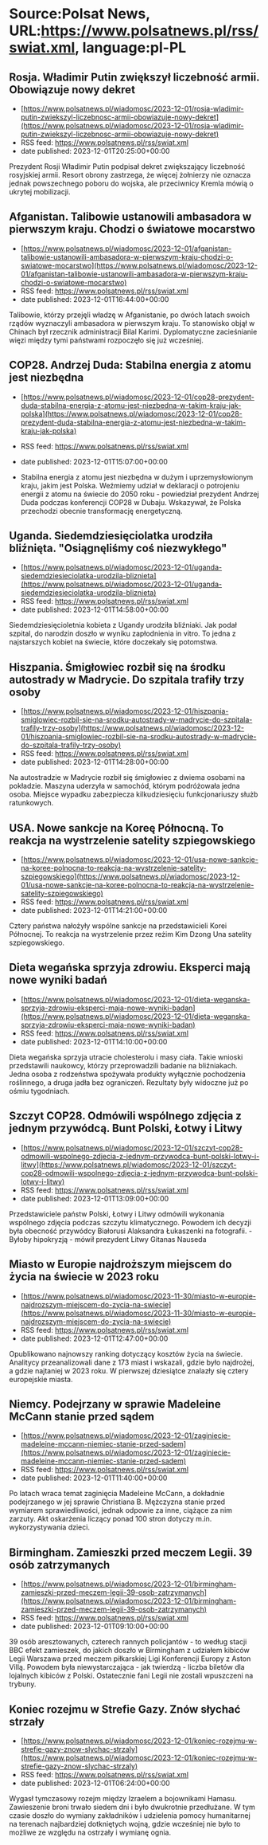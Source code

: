# Source:Polsat News, URL:https://www.polsatnews.pl/rss/swiat.xml, language:pl-PL

## Rosja. Władimir Putin zwiększył liczebność armii. Obowiązuje nowy dekret
 - [https://www.polsatnews.pl/wiadomosc/2023-12-01/rosja-wladimir-putin-zwiekszyl-liczebnosc-armii-obowiazuje-nowy-dekret](https://www.polsatnews.pl/wiadomosc/2023-12-01/rosja-wladimir-putin-zwiekszyl-liczebnosc-armii-obowiazuje-nowy-dekret)
 - RSS feed: https://www.polsatnews.pl/rss/swiat.xml
 - date published: 2023-12-01T20:25:00+00:00

Prezydent Rosji Władimir Putin podpisał dekret zwiększający liczebność rosyjskiej armii. Resort obrony zastrzega, że więcej żołnierzy nie oznacza jednak powszechnego poboru do wojska, ale przeciwnicy Kremla mówią o ukrytej mobilizacji.

## Afganistan. Talibowie ustanowili ambasadora w pierwszym kraju. Chodzi o światowe mocarstwo
 - [https://www.polsatnews.pl/wiadomosc/2023-12-01/afganistan-talibowie-ustanowili-ambasadora-w-pierwszym-kraju-chodzi-o-swiatowe-mocarstwo](https://www.polsatnews.pl/wiadomosc/2023-12-01/afganistan-talibowie-ustanowili-ambasadora-w-pierwszym-kraju-chodzi-o-swiatowe-mocarstwo)
 - RSS feed: https://www.polsatnews.pl/rss/swiat.xml
 - date published: 2023-12-01T16:44:00+00:00

Talibowie, którzy przejęli władzę w Afganistanie, po dwóch latach swoich rządów wyznaczyli ambasadora w pierwszym kraju. To stanowisko objął w Chinach był rzecznik administracji Bilal Karimi. Dyplomatyczne zacieśnianie więzi między tymi państwami rozpoczęło się już wcześniej.

## COP28. Andrzej Duda: Stabilna energia z atomu jest niezbędna
 - [https://www.polsatnews.pl/wiadomosc/2023-12-01/cop28-prezydent-duda-stabilna-energia-z-atomu-jest-niezbedna-w-takim-kraju-jak-polska](https://www.polsatnews.pl/wiadomosc/2023-12-01/cop28-prezydent-duda-stabilna-energia-z-atomu-jest-niezbedna-w-takim-kraju-jak-polska)
 - RSS feed: https://www.polsatnews.pl/rss/swiat.xml
 - date published: 2023-12-01T15:07:00+00:00

- Stabilna energia z atomu jest niezbędna w dużym i uprzemysłowionym kraju, jakim jest Polska. Weźmiemy udział w deklaracji o potrojeniu energii z atomu na świecie do 2050 roku - powiedział prezydent Andrzej Duda podczas konferencji COP28 w Dubaju. Wskazywał, że Polska przechodzi obecnie transformację energetyczną.

## Uganda. Siedemdziesięciolatka urodziła bliźnięta. "Osiągnęliśmy coś niezwykłego"
 - [https://www.polsatnews.pl/wiadomosc/2023-12-01/uganda-siedemdziesieciolatka-urodzila-bliznieta](https://www.polsatnews.pl/wiadomosc/2023-12-01/uganda-siedemdziesieciolatka-urodzila-bliznieta)
 - RSS feed: https://www.polsatnews.pl/rss/swiat.xml
 - date published: 2023-12-01T14:58:00+00:00

Siedemdziesięcioletnia kobieta z Ugandy urodziła bliźniaki. Jak podał szpital, do narodzin doszło w wyniku zapłodnienia in vitro. To jedna z najstarszych kobiet na świecie, które doczekały się potomstwa.

## Hiszpania. Śmigłowiec rozbił się na środku autostrady w Madrycie. Do szpitala trafiły trzy osoby
 - [https://www.polsatnews.pl/wiadomosc/2023-12-01/hiszpania-smiglowiec-rozbil-sie-na-srodku-autostrady-w-madrycie-do-szpitala-trafily-trzy-osoby](https://www.polsatnews.pl/wiadomosc/2023-12-01/hiszpania-smiglowiec-rozbil-sie-na-srodku-autostrady-w-madrycie-do-szpitala-trafily-trzy-osoby)
 - RSS feed: https://www.polsatnews.pl/rss/swiat.xml
 - date published: 2023-12-01T14:28:00+00:00

Na autostradzie w Madrycie rozbił się śmigłowiec z dwiema osobami na pokładzie. Maszyna uderzyła w samochód, którym podróżowała jedna osoba. Miejsce wypadku zabezpiecza kilkudziesięciu funkcjonariuszy służb ratunkowych.

## USA. Nowe sankcje na Koreę Północną. To reakcja na wystrzelenie satelity szpiegowskiego
 - [https://www.polsatnews.pl/wiadomosc/2023-12-01/usa-nowe-sankcje-na-koree-polnocna-to-reakcja-na-wystrzelenie-satelity-szpiegowskiego](https://www.polsatnews.pl/wiadomosc/2023-12-01/usa-nowe-sankcje-na-koree-polnocna-to-reakcja-na-wystrzelenie-satelity-szpiegowskiego)
 - RSS feed: https://www.polsatnews.pl/rss/swiat.xml
 - date published: 2023-12-01T14:21:00+00:00

Cztery państwa nałożyły wspólne sankcje na przedstawicieli Korei Północnej. To reakcja na wystrzelenie przez reżim Kim Dzong Una satelity szpiegowskiego.

## Dieta wegańska sprzyja zdrowiu. Eksperci mają nowe wyniki badań
 - [https://www.polsatnews.pl/wiadomosc/2023-12-01/dieta-weganska-sprzyja-zdrowiu-eksperci-maja-nowe-wyniki-badan](https://www.polsatnews.pl/wiadomosc/2023-12-01/dieta-weganska-sprzyja-zdrowiu-eksperci-maja-nowe-wyniki-badan)
 - RSS feed: https://www.polsatnews.pl/rss/swiat.xml
 - date published: 2023-12-01T14:10:00+00:00

Dieta wegańska sprzyja utracie cholesterolu i masy ciała. Takie wnioski przedstawili naukowcy, którzy przeprowadzili badanie na bliźniakach. Jedna osoba z rodzeństwa spożywała produkty wyłącznie pochodzenia roślinnego, a druga jadła bez ograniczeń. Rezultaty były widoczne już po ośmiu tygodniach.

## Szczyt COP28. Odmówili wspólnego zdjęcia z jednym przywódcą. Bunt Polski, Łotwy i Litwy
 - [https://www.polsatnews.pl/wiadomosc/2023-12-01/szczyt-cop28-odmowili-wspolnego-zdjecia-z-jednym-przywodca-bunt-polski-lotwy-i-litwy](https://www.polsatnews.pl/wiadomosc/2023-12-01/szczyt-cop28-odmowili-wspolnego-zdjecia-z-jednym-przywodca-bunt-polski-lotwy-i-litwy)
 - RSS feed: https://www.polsatnews.pl/rss/swiat.xml
 - date published: 2023-12-01T13:09:00+00:00

Przedstawiciele państw Polski, Łotwy i Litwy odmówili wykonania wspólnego zdjęcia podczas szczytu klimatycznego. Powodem ich decyzji była obecność przywódcy Białorusi Alaksandra Łukaszenki na fotografii. - Byłoby hipokryzją - mówił prezydent Litwy Gitanas Nauseda

## Miasto w Europie najdroższym miejscem do życia na świecie w 2023 roku
 - [https://www.polsatnews.pl/wiadomosc/2023-11-30/miasto-w-europie-najdrozszym-miejscem-do-zycia-na-swiecie](https://www.polsatnews.pl/wiadomosc/2023-11-30/miasto-w-europie-najdrozszym-miejscem-do-zycia-na-swiecie)
 - RSS feed: https://www.polsatnews.pl/rss/swiat.xml
 - date published: 2023-12-01T12:47:00+00:00

Opublikowano najnowszy ranking dotyczący kosztów życia na świecie. Analitycy przeanalizowali dane z 173 miast i wskazali, gdzie było najdrożej, a gdzie najtaniej w 2023 roku. W pierwszej dziesiątce znalazły się cztery europejskie miasta.

## Niemcy. Podejrzany w sprawie Madeleine McCann stanie przed sądem
 - [https://www.polsatnews.pl/wiadomosc/2023-12-01/zaginiecie-madeleine-mccann-niemiec-stanie-przed-sadem](https://www.polsatnews.pl/wiadomosc/2023-12-01/zaginiecie-madeleine-mccann-niemiec-stanie-przed-sadem)
 - RSS feed: https://www.polsatnews.pl/rss/swiat.xml
 - date published: 2023-12-01T11:40:00+00:00

Po latach wraca temat zaginięcia Madeleine McCann, a dokładnie podejrzanego w jej sprawie Christiana B. Mężczyzna stanie przed wymiarem sprawiedliwości, jednak odpowie za inne, ciążące za nim zarzuty. Akt oskarżenia liczący ponad 100 stron dotyczy m.in. wykorzystywania dzieci.

## Birmingham. Zamieszki przed meczem Legii. 39 osób zatrzymanych
 - [https://www.polsatnews.pl/wiadomosc/2023-12-01/birmingham-zamieszki-przed-meczem-legii-39-osob-zatrzymanych](https://www.polsatnews.pl/wiadomosc/2023-12-01/birmingham-zamieszki-przed-meczem-legii-39-osob-zatrzymanych)
 - RSS feed: https://www.polsatnews.pl/rss/swiat.xml
 - date published: 2023-12-01T09:10:00+00:00

39 osób aresztowanych, czterech rannych policjantów - to według stacji BBC efekt zamieszek, do jakich doszło w Birmingham z udziałem kibiców Legii Warszawa przed meczem piłkarskiej Ligi Konferencji Europy z Aston Villą. Powodem była niewystarczająca - jak twierdzą - liczba biletów dla lojalnych kibiców z Polski. Ostatecznie fani Legii nie zostali wpuszczeni na trybuny.

## Koniec rozejmu w Strefie Gazy. Znów słychać strzały
 - [https://www.polsatnews.pl/wiadomosc/2023-12-01/koniec-rozejmu-w-strefie-gazy-znow-slychac-strzaly](https://www.polsatnews.pl/wiadomosc/2023-12-01/koniec-rozejmu-w-strefie-gazy-znow-slychac-strzaly)
 - RSS feed: https://www.polsatnews.pl/rss/swiat.xml
 - date published: 2023-12-01T06:24:00+00:00

Wygasł tymczasowy rozejm między Izraelem a bojownikami Hamasu. Zawieszenie broni trwało siedem dni i było dwukrotnie przedłużane. W tym czasie doszło do wymiany zakładników i udzielenia pomocy humanitarnej na terenach najbardziej dotkniętych wojną, gdzie wcześniej nie było to możliwe ze względu na ostrzały i wymianę ognia.

